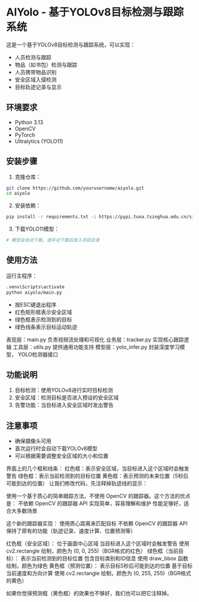 # AIYolo - 基于YOLOv8目标检测与跟踪系统

这是一个基于YOLOv8目标检测与跟踪系统，可以实现：
- 人员检测与跟踪
- 物品（如书包）检测与跟踪
- 人员携带物品识别
- 安全区域入侵检测
- 目标轨迹记录与显示

## 环境要求

- Python 3.13
- OpenCV
- PyTorch
- Ultralytics (YOLO11)

## 安装步骤

1. 克隆仓库：
```bash
git clone https://github.com/yourusername/aiyolo.git
cd aiyolo
```

2. 安装依赖：
```bash
pip install -r requirements.txt -i https://pypi.tuna.tsinghua.edu.cn/simple
```

3. 下载YOLO11模型：
```bash
# 模型会自动下载，或手动下载后放入项目目录
```

## 使用方法

运行主程序：
```bash
.venv\Scripts\activate
python aiyolo/main.py
```

- 按ESC键退出程序
- 红色矩形框表示安全区域
- 绿色框表示检测到的目标
- 绿色线条表示目标运动轨迹


表现层：main.py 负责视频流处理和可视化
业务层：tracker.py 实现核心跟踪逻辑
工具层：utils.py 提供通用功能支持
模型层：yolo_infer.py 封装深度学习模型， YOLO检测器接口

## 功能说明

1. 目标检测：使用YOLOv8进行实时目标检测
2. 安全区域：检测目标是否进入预设的安全区域
3. 告警功能：当目标进入安全区域时发出警告

## 注意事项

- 确保摄像头可用
- 首次运行时会自动下载YOLOv8模型
- 可以根据需要调整安全区域的大小和位置 



界面上的几个框和线条：
红色框：表示安全区域，当目标进入这个区域时会触发警告
绿色框：表示当前检测到的目标位置
黄色框：表示预测的未来位置（5秒后可能到达的位置）
让我们修改代码，先注释掉轨迹线的显示：


使用一个基于质心的简单跟踪方法，不使用 OpenCV 的跟踪器。这个方法的优点是：
不依赖 OpenCV 的跟踪器 API
实现简单，容易理解和维护
性能足够好，适合大多数场景

这个新的跟踪器实现：
使用质心距离来匹配目标
不依赖 OpenCV 的跟踪器 API
保持了原有的功能（轨迹记录、速度计算、位置预测等）


红色框（安全区域）：
位于画面中心区域
当目标进入这个区域时会触发警告
使用 cv2.rectangle 绘制，颜色为 (0, 0, 255)（BGR格式的红色）
绿色框（当前目标）：
表示当前检测到的目标位置
包含目标类别和ID信息
使用 draw_bbox 函数绘制，颜色为绿色
黄色框（预测位置）：
表示目标5秒后可能到达的位置
基于目标当前速度和方向计算
使用 cv2.rectangle 绘制，颜色为 (0, 255, 255)（BGR格式的黄色）

如果你觉得预测框（黄色框）的效果也不够好，我们也可以把它注释掉。
